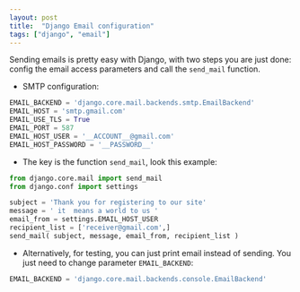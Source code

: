 ```yaml
---
layout: post
title:  "Django Email configuration"
tags: ["django", "email"]
---
```


Sending emails is pretty easy with Django, with two steps you are just done: config the email access parameters and call the `send_mail` function.

- SMTP configuration:

```py
EMAIL_BACKEND = 'django.core.mail.backends.smtp.EmailBackend'
EMAIL_HOST = 'smtp.gmail.com'
EMAIL_USE_TLS = True
EMAIL_PORT = 587
EMAIL_HOST_USER = '__ACCOUNT__@gmail.com'
EMAIL_HOST_PASSWORD = '__PASSWORD__'
```

- The key is the function `send_mail`, look this example:

```py
from django.core.mail import send_mail
from django.conf import settings

subject = 'Thank you for registering to our site'
message = ' it  means a world to us '
email_from = settings.EMAIL_HOST_USER
recipient_list = ['receiver@gmail.com',]
send_mail( subject, message, email_from, recipient_list )
```

- Alternatively, for testing, you can just print email instead of sending. You just need to change parameter `EMAIL_BACKEND`:

```py
EMAIL_BACKEND = 'django.core.mail.backends.console.EmailBackend'
```
